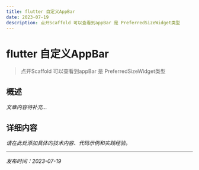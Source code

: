 ```yaml
---
title: flutter 自定义AppBar
date: 2023-07-19
description: 点开Scaffold 可以查看到appBar 是 PreferredSizeWidget类型
---
```


# flutter 自定义AppBar

> 点开Scaffold 可以查看到appBar 是 PreferredSizeWidget类型

## 概述

*文章内容待补充...*

## 详细内容

*请在此处添加具体的技术内容、代码示例和实践经验。*

---

*发布时间：2023-07-19*

